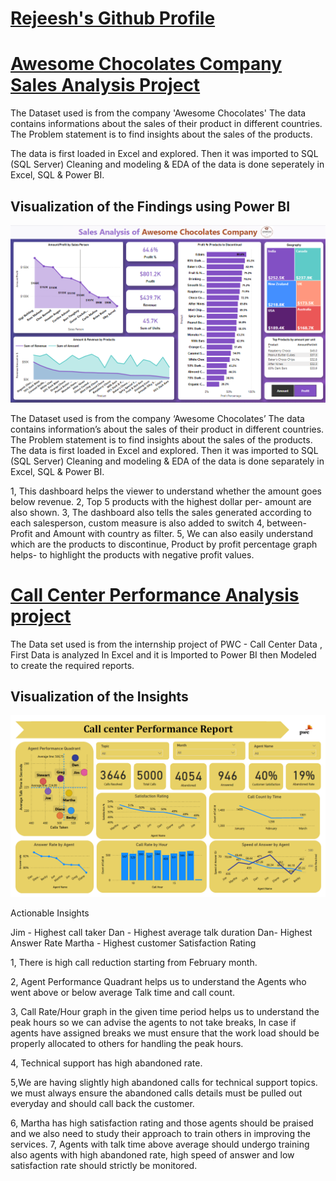 
# [Rejeesh's Github Profile](https://github.com/rejeeshravindran)
 
# [Awesome Chocolates Company Sales Analysis Project](https://github.com/rejeeshravindran/Awesome_Chocolate_Company.git)


The Dataset used is from the company 'Awesome Chocolates'
The data contains informations about the sales of their product in different countries.
The Problem statement is to find insights about the sales of the products. 

The data is first loaded in Excel and explored. Then it was imported to SQL (SQL Server) 
Cleaning and modeling & EDA of the data is done seperately in Excel, SQL  & Power BI.

## Visualization of the Findings using Power BI

![](images/orgi.png)

The Dataset used is from the company ‘Awesome Chocolates’ The data contains information’s about the sales of their product in different countries. The Problem statement is to find insights about the sales of the products. The data is first loaded in Excel and explored. Then it was imported to SQL (SQL Server) Cleaning and modeling & EDA of the data is done separately in Excel, SQL & Power BI.

1, This dashboard helps the viewer to understand whether the amount goes below revenue. 
2, Top 5 products with the highest dollar per- amount are also shown. 
3, The dashboard also tells the sales generated according to each salesperson, custom measure is also added to switch 4, between- Profit and Amount with country as filter.
5, We can also easily understand which are the products to discontinue, Product by profit percentage graph helps- to highlight the products with negative profit values.


# [Call Center Performance Analysis project](https://github.com/rejeeshravindran/Accenture-Socialmedia-project)

The Data set used is from the internship project of PWC - Call Center Data , First Data is analyzed In Excel and it is Imported to Power BI then Modeled to create the required reports.


## Visualization of the Insights 
![](call.png)



Actionable Insights

Jim - Highest call taker
Dan - Highest average talk duration
Dan-  Highest Answer Rate
Martha - Highest customer Satisfaction Rating

1, There is high call reduction starting from February month.

2, Agent Performance Quadrant helps us to understand the Agents who went above or below average Talk time and call count.

3, Call Rate/Hour graph in the given time period helps us to understand the peak hours so we can advise the agents to not take breaks, In case if agents have assigned breaks we must ensure that the work load should be properly allocated to others for handling the peak hours.

4, Technical support has high abandoned rate.

5,We are having slightly high abandoned calls for technical support topics. we must always ensure the abandoned calls details must be pulled out everyday and should call back the customer.

6, Martha has high satisfaction rating and those agents should be praised and we also need to study their approach to train others in improving the services.
7, Agents with talk time above average should undergo training also agents with high abandoned rate, high speed of answer and low satisfaction rate should strictly be monitored.





